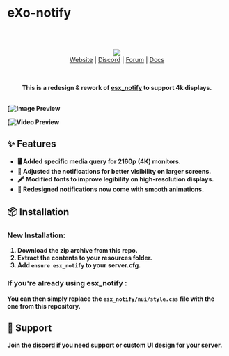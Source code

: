 # eXo-notify
<br/>

<div align="center" style="margin: 30px;">
  <a href="https://frvgs.com/">
    <img src="https://media.discordapp.net/attachments/1175445185006678067/1177069701042552862/ATCCSC4cnHuVAAAAAElFTkSuQmCC.png?ex=65712a95&is=655eb595&hm=7e27faf4799b558f325b30b717b7ce561ef53f26a5939dc4f2d026b4a8f5edb1&=&format=webp" align="center" />
  </a>
  <br />
  <div align="center">
    <a href="">Website</a> |
    <a href="https://discord.gg/rkN4UusV">Discord</a> |
    <a href="">Forum</a> |
    <a href="">Docs</a>
  </div>
</div>

<br />

<div align="center">
  <strong>This is a redesign & rework of <a href="https://github.com/esx-framework/esx_core/tree/main/%5Bcore%5D/esx_notify">esx_notify</a> to support 4k displays.

<br />
<br />


</div>

[![Image Preview]()

[![Video Preview]()

## ✨ Features

- 🖥️ Added specific media query for 2160p (4K) monitors.
- 📐 Adjusted the notifications for better visibility on larger screens.
- 🖋️ Modified fonts to improve legibility on high-resolution displays.
- 🎨 Redesigned notifications now come with smooth animations.

  
## 📦 Installation

### New Installation:
1. Download the zip archive from this repo.
2. Extract the contents to your resources folder.
3. Add `ensure esx_notify` to your server.cfg.

### If you're already using esx_notify :
You can then simply replace the `esx_notify/nui/style.css` file with the one from this repository.

## 🛟 Support

Join the [discord](https://discord.gg/rkN4UusV)  if you need support or custom UI design for your server.
